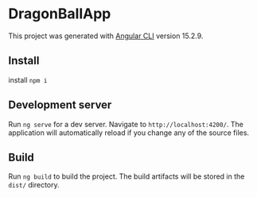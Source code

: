 # DragonBallApp

This project was generated with [Angular CLI](https://github.com/angular/angular-cli) version 15.2.9.

## Install
install `npm i`

## Development server

Run `ng serve` for a dev server. Navigate to `http://localhost:4200/`. The application will automatically reload if you change any of the source files.

## Build

Run `ng build` to build the project. The build artifacts will be stored in the `dist/` directory.
